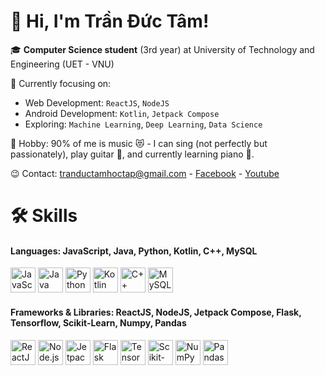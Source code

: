 # 👋 Hi, I'm Trần Đức Tâm!

🎓 **Computer Science student** (3rd year) at University of Technology and Engineering (UET - VNU)

🙋 Currently focusing on:  
- Web Development: `ReactJS`, `NodeJS`  
- Android Development: `Kotlin`, `Jetpack Compose`  
- Exploring: `Machine Learning`, `Deep Learning`, `Data Science`

🎵 Hobby: 90% of me is music 😻 - I can sing (not perfectly but passionately), play guitar 🎸, and currently learning piano 🎹.

😉 Contact: [tranductamhoctap@gmail.com](mailto:tranductamhoctap@gmail.com) - [Facebook](https://www.facebook.com/khongphaitamthiai) - [Youtube](https://www.youtube.com/@Tam-cn5jk)


# 🛠️ Skills

#### Languages: JavaScript, Java, Python, Kotlin, C++, MySQL
<p align="left"> <img src="https://cdn.jsdelivr.net/gh/devicons/devicon/icons/javascript/javascript-original.svg" width="40" title="JavaScript"/> <img src="https://cdn.jsdelivr.net/gh/devicons/devicon/icons/java/java-original.svg" width="40" title="Java"/> <img src="https://cdn.jsdelivr.net/gh/devicons/devicon/icons/python/python-original.svg" width="40" title="Python"/> <img src="https://cdn.jsdelivr.net/gh/devicons/devicon/icons/kotlin/kotlin-original.svg" width="40" title="Kotlin"/> <img src="https://cdn.jsdelivr.net/gh/devicons/devicon/icons/cplusplus/cplusplus-original.svg" width="40" title="C++"/> <img src="https://cdn.jsdelivr.net/gh/devicons/devicon/icons/mysql/mysql-original.svg" width="40" title="MySQL"/> </p>

#### Frameworks & Libraries: ReactJS, NodeJS, Jetpack Compose, Flask, Tensorflow, Scikit-Learn, Numpy, Pandas
<p align="left">
  <img src="https://cdn.jsdelivr.net/gh/devicons/devicon/icons/react/react-original.svg" width="40" title="ReactJS"/>
  <img src="https://cdn.jsdelivr.net/gh/devicons/devicon/icons/nodejs/nodejs-original.svg" width="40" title="Node.js"/>
  <img src="https://cdn.jsdelivr.net/gh/devicons/devicon/icons/androidstudio/androidstudio-original.svg" width="40" title="Jetpack Compose"/>
  <img src="https://cdn.jsdelivr.net/gh/devicons/devicon/icons/python/python-original.svg" width="40" title="Flask"/>
  <img src="https://cdn.jsdelivr.net/gh/devicons/devicon/icons/tensorflow/tensorflow-original.svg" width="40" title="TensorFlow"/>
  <img src="https://upload.wikimedia.org/wikipedia/commons/0/05/Scikit_learn_logo_small.svg" width="40" title="Scikit-Learn"/>
  <img src="https://cdn.jsdelivr.net/gh/devicons/devicon/icons/numpy/numpy-original.svg" width="40" title="NumPy"/>
  <img src="https://cdn.jsdelivr.net/gh/devicons/devicon/icons/pandas/pandas-original.svg" width="40" title="Pandas"/>
</p>
